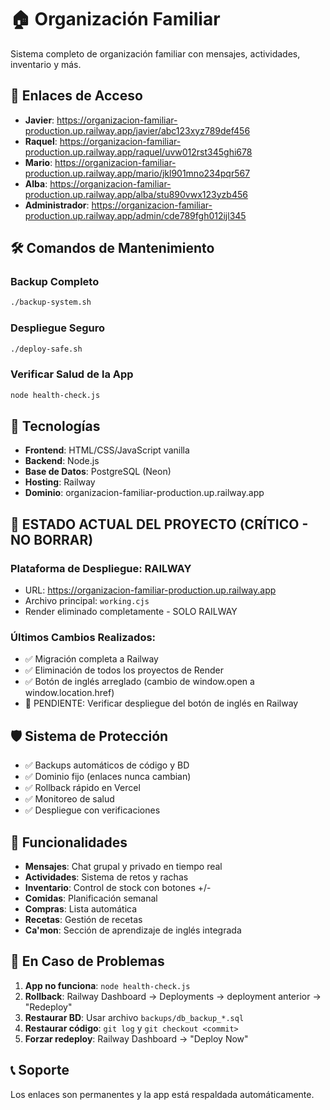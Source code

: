 # 🏠 Organización Familiar

Sistema completo de organización familiar con mensajes, actividades, inventario y más.

## 🔗 Enlaces de Acceso

- **Javier**: https://organizacion-familiar-production.up.railway.app/javier/abc123xyz789def456
- **Raquel**: https://organizacion-familiar-production.up.railway.app/raquel/uvw012rst345ghi678
- **Mario**: https://organizacion-familiar-production.up.railway.app/mario/jkl901mno234pqr567
- **Alba**: https://organizacion-familiar-production.up.railway.app/alba/stu890vwx123yzb456
- **Administrador**: https://organizacion-familiar-production.up.railway.app/admin/cde789fgh012ijl345

## 🛠️ Comandos de Mantenimiento

### Backup Completo
```bash
./backup-system.sh
```

### Despliegue Seguro
```bash
./deploy-safe.sh
```

### Verificar Salud de la App
```bash
node health-check.js
```

## 🔧 Tecnologías

- **Frontend**: HTML/CSS/JavaScript vanilla
- **Backend**: Node.js
- **Base de Datos**: PostgreSQL (Neon)
- **Hosting**: Railway
- **Dominio**: organizacion-familiar-production.up.railway.app

## 📝 ESTADO ACTUAL DEL PROYECTO (CRÍTICO - NO BORRAR)

### Plataforma de Despliegue: RAILWAY
- URL: https://organizacion-familiar-production.up.railway.app
- Archivo principal: `working.cjs`
- Render eliminado completamente - SOLO RAILWAY

### Últimos Cambios Realizados:
- ✅ Migración completa a Railway
- ✅ Eliminación de todos los proyectos de Render
- ✅ Botón de inglés arreglado (cambio de window.open a window.location.href)
- 🔄 PENDIENTE: Verificar despliegue del botón de inglés en Railway

## 🛡️ Sistema de Protección

- ✅ Backups automáticos de código y BD
- ✅ Dominio fijo (enlaces nunca cambian)
- ✅ Rollback rápido en Vercel
- ✅ Monitoreo de salud
- ✅ Despliegue con verificaciones

## 📱 Funcionalidades

- **Mensajes**: Chat grupal y privado en tiempo real
- **Actividades**: Sistema de retos y rachas
- **Inventario**: Control de stock con botones +/-
- **Comidas**: Planificación semanal
- **Compras**: Lista automática
- **Recetas**: Gestión de recetas
- **Ca'mon**: Sección de aprendizaje de inglés integrada

## 🚨 En Caso de Problemas

1. **App no funciona**: `node health-check.js`
2. **Rollback**: Railway Dashboard → Deployments → deployment anterior → "Redeploy"
3. **Restaurar BD**: Usar archivo `backups/db_backup_*.sql`
4. **Restaurar código**: `git log` y `git checkout <commit>`
5. **Forzar redeploy**: Railway Dashboard → "Deploy Now"

## 📞 Soporte

Los enlaces son permanentes y la app está respaldada automáticamente.